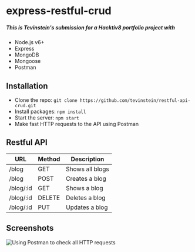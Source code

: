 # express-restful-crud

##### This is Tevinstein's submission for a Hacktiv8 portfolio project with
- Node.js v6+
- Express
- MongoDB
- Mongoose
- Postman

## Installation
- Clone the repo: `git clone https://github.com/tevinstein/restful-api-crud.git`
- Install packages: `npm install`
- Start the server: `npm start`
- Make fast HTTP requests to the API using Postman

## Restful API
| URL       | Method | Description     |
|-----------|--------|-----------------|
| /blog     | GET    | Shows all blogs |
| /blog     | POST   | Creates a blog  |
| /blog/:id | GET    | Shows a blog    |
| /blog/:id | DELETE | Deletes a blog  |
| /blog/:id | PUT    | Updates a blog  |

## Screenshots

![Using Postman to check all HTTP requests](http://i.imgur.com/qJQ69qh.png "Using Postman to check all HTTP requests")


